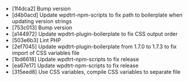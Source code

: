 * [1f4dca2] Bump version
* [d4b0acd] Update wpdtrt-npm-scripts to fix path to boilerplate when updating version strings
* [753c013] Bump version
* [a144972] Update wpdtrt-plugin-boilerplate to fix CSS output order
* [503e6b3] Lint PHP
* [2ef7045] Update wpdtrt-plugin-boilerplate from 1.7.0 to 1.7.3 to fix import of CSS variables file
* [1bd6618] Update wpdtrt-npm-scripts to fix release
* [ea67e17] Update wpdtrt-npm-scripts to fix release
* [315eed8] Use CSS variables, compile CSS variables to separate file
